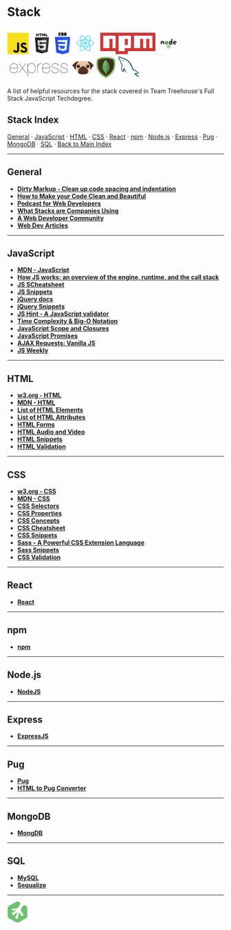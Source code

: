 # Stack

## ![JavaScript](../repo-imgs/js.png "JavaScript") ![HTML](../repo-imgs/html.png "HTML") ![CSS](../repo-imgs/css.png "CSS") ![React](../repo-imgs/react.png "React") ![npm](../repo-imgs/npm.png "npm") ![Node](../repo-imgs/node.png "Node") ![Express](../repo-imgs/express.png "Express") ![Pug](../repo-imgs/pug.png "Pug") ![Mongo](../repo-imgs/mongo.png "Mongo") ![SQL](../repo-imgs/sql.png "SQL")

A list of helpful resources for the stack covered in Team Treehouse's Full Stack JavaScript Techdegree.

## Stack Index

[General](#general) ·
[JavaScript](#javascript) ·
[HTML](#html) ·
[CSS](#css) ·
[React](#react) ·
[npm](#npm) ·
[Node.js](#node.js) ·
[Express](#express) ·
[Pug](#pug) ·
[MongoDB](#mongodb) ·
[SQL](#sql) ·
[Back to Main Index](../README.md)

-------

## General

* **[Dirty Markup - Clean up code spacing and indentation](https://www.10bestdesign.com/dirtymarkup/)**
* **[How to Make your Code Clean and Beautiful](https://hackernoon.com/how-to-make-your-code-clean-and-beautiful-5ff7aee03be6)**
* **[Podcast for Web Developers](https://syntax.fm/)**
* **[What Stacks are Companies Using](https://stackshare.io/)**
* **[A Web Developer Community](https://www.codenewbie.org/)**
* **[Web Dev Articles](https://www.hotjs.net/)**

-------

## JavaScript

* **[MDN - JavaScript](https://developer.mozilla.org/en-US/docs/Web/JavaScript)**
* **[How JS works: an overview of the engine, runtime, and the call stack](https://blog.sessionstack.com/how-does-javascript-actually-work-part-1-b0bacc073cf)**
* **[JS SCheatsheet](https://gist.github.com/thegitfather/9c9f1a927cd57df14a59c268f118ce86)**
* **[JS Snippets](https://css-tricks.com/snippets/javascript/)**
* **[jQuery docs](https://api.jquery.com/)**
* **[jQuery Snippets](https://css-tricks.com/snippets/jquery/)**
* **[JS Hint - A JavaScript validator](http://jshint.com/)**
* **[Time Complexity & Big-O Notation](https://medium.freecodecamp.com/time-is-complex-but-priceless-f0abd015063c#.6a4s0p49a)**
* **[JavaScript Scope and Closures](https://css-tricks.com/javascript-scope-closures/)**
* **[JavaScript Promises](https://davidwalsh.name/promises)**
* **[AJAX Requests: Vanilla JS](https://davidwalsh.name/xmlhttprequest)**
* **[JS Weekly](https://javascriptweekly.com/)**

-------

## HTML

* **[w3.org - HTML](https://www.w3.org/html/)**
* **[MDN - HTML](https://developer.mozilla.org/en-US/docs/Learn/HTML)**
* **[List of HTML Elements](https://developer.mozilla.org/en-US/docs/Web/HTML/Element)**
* **[List of HTML Attributes](https://developer.mozilla.org/en-US/docs/Web/HTML/Attributes)**
* **[HTML Forms](https://developer.mozilla.org/en-US/docs/Learn/HTML/Forms)**
* **[HTML Audio and Video](https://developer.mozilla.org/en-US/docs/Learn/HTML/Multimedia_and_embedding/Video_and_audio_content)**
* **[HTML Snippets](https://css-tricks.com/snippets/html/)**
* **[HTML Validation](https://validator.w3.org/)**

-------

## CSS

* **[w3.org - CSS](https://www.w3.org/Style/CSS/)**
* **[MDN - CSS](https://developer.mozilla.org/en-US/docs/Web/CSS)**
* **[CSS Selectors](https://developer.mozilla.org/en-US/docs/Web/CSS/Reference#Selectors)**
* **[CSS Properties](https://www.w3.org/Style/CSS/all-properties.en.html)**
* **[CSS Concepts](https://developer.mozilla.org/en-US/docs/Web/CSS/Reference#Concepts)**
* **[CSS Cheatsheet](../assets/css_cheatsheet.pdf)**
* **[CSS Snippets](https://css-tricks.com/snippets/css/)**
* **[Sass - A Powerful CSS Extension Language](https://sass-lang.com/)**
* **[Sass Snippets](https://css-tricks.com/snippets/sass/)**
* **[CSS Validation](https://jigsaw.w3.org/css-validator/)**

-------

## React

* **[React](https://reactjs.org/)**

-------

## npm

* **[npm](https://www.npmjs.com/)**

-------

## Node.js

* **[NodeJS](https://nodejs.org/en/)**

-------

## Express

* **[ExpressJS](http://expressjs.com)**

-------

## Pug

* **[Pug](https://pugjs.org/api/getting-started.html)**
* **[HTML to Pug Converter](https://html2pug.herokuapp.com/)**

-------

## MongoDB

* **[MongDB](https://docs.mongodb.com/)**

-------

## SQL

* **[MySQL](https://dev.mysql.com/doc/)**
* **[Sequalize](http://docs.sequelizejs.com/)**

-------

![Treehouse Logo](../repo-imgs/frogprint.png "Team Treehouse")